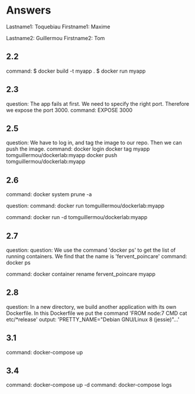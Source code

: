# Answers

Lastname1: Toquebiau
Firstname1: Maxime

Lastname2: Guillermou
Firstname2: Tom

## 2.2
command:
$ docker build -t myapp .
$ docker run myapp

## 2.3
question: The app fails at first. We need to specify the right port. Therefore we expose the port 3000.
command: EXPOSE 3000

## 2.5
question: We have to log in, and tag the image to our repo. Then we can push the image.
command: 
docker login
docker tag myapp tomguillermou/dockerlab:myapp
docker push tomguillermou/dockerlab:myapp

## 2.6
command: docker system prune -a

question:
command: docker run tomguillermou/dockerlab:myapp

command: docker run -d tomguillermou/dockerlab:myapp

## 2.7
question: 
question: We use the command 'docker ps' to get the list of running containers. We find that the name is 'fervent_poincare'
command: docker ps

command: docker container rename fervent_poincare myapp

## 2.8
question: In a new directory, we build another application with its own Dockerfile. In this Dockerfile we put the command 
'FROM node:7
CMD cat etc/*release'
output: 'PRETTY_NAME="Debian GNU/Linux 8 (jessie)"...'

## 3.1
command: docker-compose up

## 3.4
command: docker-compose up -d
command: docker-compose logs
